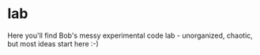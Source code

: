 # lab
Here you'll find Bob's messy experimental code lab - unorganized, chaotic, but most ideas start here :-)
